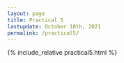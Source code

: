 ```yaml
---
layout: page
title: Practical 5
lastupdate: October 18th, 2021
permalink: /practical5/
---
```


{% include_relative practical5.html %}
